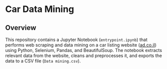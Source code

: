 # Car Data Mining

## Overview

This repository contains a Jupyter Notebook (`entrypoint.ipynb`) that performs web scraping and data mining on a car listing website ([ad.co.il](http://ad.co.il)) using Python, Selenium, Pandas, and BeautifulSoup. The notebook extracts relevant data from the website, cleans and preprocesses it, and exports the data to a CSV file (`Data mining.csv`).
